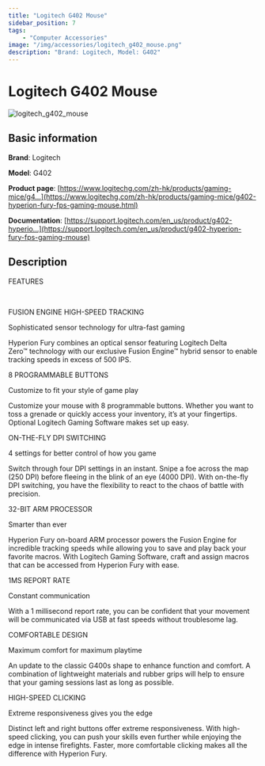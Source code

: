 ```yaml
---
title: "Logitech G402 Mouse"
sidebar_position: 7
tags:
    - "Computer Accessories"
image: "/img/accessories/logitech_g402_mouse.png"
description: "Brand: Logitech, Model: G402"
---
```

# Logitech G402 Mouse

![logitech_g402_mouse](/img/accessories/logitech_g402_mouse.png)

## Basic information

**Brand**: Logitech

**Model**: G402

**Product page**: [https://www.logitechg.com/zh-hk/products/gaming-mice/g4...](https://www.logitechg.com/zh-hk/products/gaming-mice/g402-hyperion-fury-fps-gaming-mouse.html)

**Documentation**: [https://support.logitech.com/en_us/product/g402-hyperio...](https://support.logitech.com/en_us/product/g402-hyperion-fury-fps-gaming-mouse)

## Description

FEATURES

 

FUSION ENGINE HIGH\-SPEED TRACKING

Sophisticated sensor technology for ultra\-fast gaming

Hyperion Fury combines an optical sensor featuring Logitech Delta Zero™ technology with our exclusive Fusion Engine™ hybrid sensor to enable tracking speeds in excess of 500 IPS\.







8 PROGRAMMABLE BUTTONS

Customize to fit your style of game play

Customize your mouse with 8 programmable buttons\. Whether you want to toss a grenade or quickly access your inventory, it’s at your fingertips\. Optional Logitech Gaming Software makes set up easy\.



ON\-THE\-FLY DPI SWITCHING

4 settings for better control of how you game

Switch through four DPI settings in an instant\. Snipe a foe across the map \(250 DPI\) before fleeing in the blink of an eye \(4000 DPI\)\. With on\-the\-fly DPI switching, you have the flexibility to react to the chaos of battle with precision\.







32\-BIT ARM PROCESSOR

Smarter than ever

Hyperion Fury on\-board ARM processor powers the Fusion Engine for incredible tracking speeds while allowing you to save and play back your favorite macros\. With Logitech Gaming Software, craft and assign macros that can be accessed from Hyperion Fury with ease\.



1MS REPORT RATE

Constant communication

With a 1 millisecond report rate, you can be confident that your movement will be communicated via USB at fast speeds without troublesome lag\.







COMFORTABLE DESIGN

Maximum comfort for maximum playtime

An update to the classic G400s shape to enhance function and comfort\. A combination of lightweight materials and rubber grips will help to ensure that your gaming sessions last as long as possible\.



HIGH\-SPEED CLICKING

Extreme responsiveness gives you the edge

Distinct left and right buttons offer extreme responsiveness\. With high\-speed clicking, you can push your skills even further while enjoying the edge in intense firefights\. Faster, more comfortable clicking makes all the difference with Hyperion Fury\.





